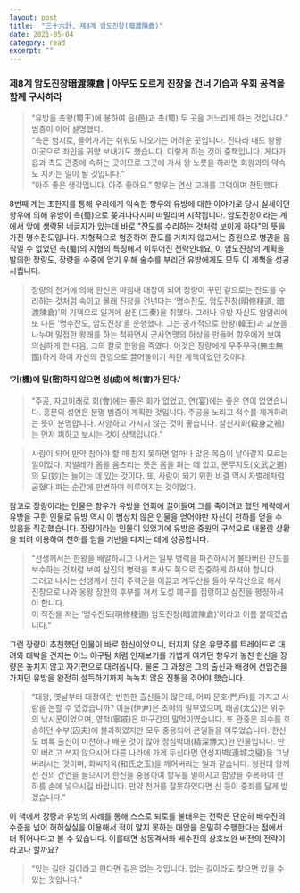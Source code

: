 ```yaml
---
layout: post
title:  "三十六計, 제8계 암도진창(暗渡陳倉)"
date: 2021-05-04 
category: read
excerpt: ""
---
```


### 제8계 암도진창暗渡陳倉 | 아무도 모르게 진창을 건너 기습과 우회 공격을 함께 구사하라
> “유방을 촉왕(蜀王)에 봉하여 읍(邑)과 촉(蜀) 두 곳을 거느리게 하는 것입니다.”   
범증이 이어 설명했다.   
“촉은 험지로, 들어가기는 쉬워도 나오기는 어려운 곳입니다. 진나라 때도 왕왕 이곳으로 죄인을 귀양 보내기도 했습니다. 이렇게 하는 것이 중책입니다. 게다가 읍과 촉도 관중에 속하는 곳이므로 그곳에 가서 왕 노릇을 하라면 회왕과의 약속도 지키는 일이 될 것입니다.”   
“아주 좋은 생각입니다. 아주 좋아요.” 항우는 연신 고개를 끄덕이며 찬탄했다.

8번째 계는 초한지를 통해 우리에게 익숙한 항우와 유방에 대한 이야기로 당시 실세이던 항우에 의해 유방이 촉(蜀)으로 쫒겨나다시피 떠밀리며 시작됩니다.
암도진창이라는 계에서 앞에 생략된 네글자가 있는데 바로 "잔도를 수리하는 것처럼 보이게 하다"의 뜻을 가진 명수잔도입니다.
지형적으로 험준하여 잔도를 거치지 않고서는 중원으로 병권을 움직일 수 없었던 촉(蜀)의 지형의 특징에서 이루어진 전략인데요,
이 암도진창의 계획을 발의한 장량도, 장량을 수중에 얻기 위해 술수를 부리던 유방에게도 모두 이 계책을 성공시킵니다.

> 장량의 천거에 의해 한신은 마침내 대장이 되어 장량이 꾸민 겉으로는 잔도를 수리하는 것처럼 속이고 몰래 진창을 건넌다는 ‘명수잔도, 암도진창(明修棧道, 暗渡陳倉)’의 기책으로 일거에 삼진(三秦)을 취했다.
그러나 유방 자신도 암암리에 또 다른 ‘명수잔도, 암도진창’을 운행했다. 그는 공개적으로 한왕(韓王)과 교분을 나누며 밀접한 왕래를 하는 척하면서 군사연맹의 허상을 만들어 항우에게 보여 의심하게 한 다음, 그의 칼로 한왕을 죽였다. 이것은 장량에게 무주무국(無主無國)하게 하여 자신의 진영으로 끌어들이기 위한 계책이었던 것이다.


#### ‘기(機)에 밀(密)하지 않으면 성(成)에 해(害)가 된다.’

> “주공, 자고이래로 회(會)에는 좋은 회가 없었고, 연(宴)에는 좋은 연이 없었습니다. 홍문의 성연은 분명 범증이 계획한 것입니다. 주공을 노리고 적수를 제거하려는 뜻이 분명합니다. 사양하고 가시지 않는 것이 좋습니다. 살신지화(殺身之禍)는 먼저 피하고 보시는 것이 상책입니다.”

> 사람이 되어 만약 참아야 할 때 참지 못하면 얼마나 많은 목숨이 날아갈지 모르는 일이었다. 자벌레가 몸을 움츠리는 뜻은 몸을 펴는 데 있고, 문무지도(文武之道)의 묘(妙)는 늘이는 데 있는 것이다. 또, 사람이 되기 위한 비결 역시 자벌레처럼 굽혔다 펴는 순간에 만변하며 이루어지는 것이었다.

참고로 장량이라는 인물은 항우가 유방을 연회에 끌어들여 그를 죽이려고 했던 계략에서 유방을 구한 인물로 유방 역시 이 범상치 않은 인물을 얻어야만 자신이 천하를 얻을 수 있음을 직감했습니다.
장량이라는 인물이 있었기에 유방은 중원의 구석으로 내몰린 상황을 되려 이용하여 천하를 얻을 기반을 다지는 데에 성공합니다.

> “선생께서는 한왕을 배알하시고 나서는 일부 병력을 파견하시어 불타버린 잔도를 보수하는 것처럼 보여 삼진의 병력을 포사도 쪽으로 집중하게 하셔야 합니다.   
그러고 나서는 선생께서 친히 주력군을 이끌고 계두산을 돌아 우각산으로 해서 진창으로 나와 옹왕 장한의 후부를 쳐서 도성 폐구를 점령하고 삼진을 평정하셔야 합니다.   
이 작전을 저는 ‘명수잔도(明修棧道) 암도진창(暗渡陳倉)’이라고 이름 붙이겠습니다.”

그런 장량이 추천했던 인물이 바로 한신이었으니, 터지지 않은 유망주를 트레이드로 대려와 대박을 건지는 어느 야구팀 처럼 인재보기를 가볍게 여기던 항우가 놓친 한신을 장량은 놓치지 않고 자기편으로 대려옵니다.
물론 그 과정은 그의 출신과 배경에 선입견을 가지던 유방을 완전히 설득하기까지 녹녹치 않은 진통을 겪어야 했습니다.

> “대왕, 옛날부터 대장이란 빈한한 출신들이 많은데, 어찌 문호(門戶)를 가지고 사람을 논할 수 있겠습니까? 이윤(伊尹)은 초야의 필부였으며, 태공(太公)은 위수의 낚시꾼이었으며, 영척(寧戚)은 마구간의 말먹이였습니다. 또 관중은 죄수를 호송하던 수부(囚夫)에 불과하였지만 모두 중용되어 큰일들을 이루었습니다. 한신도 비록 출신이 미천하나 배운 것이 많아 정심박대(精深博大)한 인물입니다. 만약 버리고 쓰지 않으시어 다른 나라에 가게 두신다면 연성지벽(連城之璧)을 그냥 버리시는 것이며, 화씨지옥(和氏之玉)을 깨어버리는 일과 같습니다. 청컨대 왕께선 신의 간언을 들으시어 한신을 중용하여 항우를 멸하시고 함양을 수복하여 천하를 손에 넣으시길 바랍니다. 만약 천거를 잘못하였다면 신 등이 중죄를 달게 받겠습니다.”

이 책에서 장량과 유방의 사례를 통해 스스로 퇴로를 불태우는 전략은 단순히 배수진의 수준을 넘어 허허실실을 이용해서 적이 알지 못하는 대안을 은밀히 수행한다는 점에서 더 뛰어나다고 볼 수 있습니다.
이를태면 성동격서와 배수진의 상호보완 버전의 전략이라고나 할까요?

> “있는 길만 길이라고 한다면 길은 없는 것입니다. 없는 길이라도 찾으면 있을 수 있는 것입니다.”
